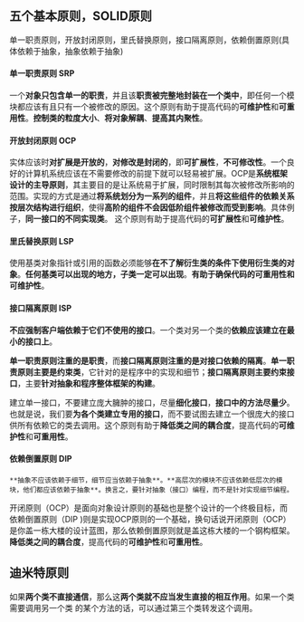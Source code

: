 ## 五个基本原则，SOLID原则

​	单一职责原则，开放封闭原则，里氏替换原则，接口隔离原则，依赖倒置原则(具体依赖于抽象，抽象依赖于抽象)

#### 单一职责原则 SRP

​	一个**对象只包含单一的职责**，并且该**职责被完整地封装在一个类中**，即任何一个模块都应该有且只有一个被修改的原因。
​	这个原则有助于提高代码的**可维护性**和**可重用性**。**控制类的粒度大小**、**将对象解耦**、**提高其内聚性**。

#### 开放封闭原则 OCP

​	实体应该时**对扩展是开放的**，**对修改是封闭的**，即**可扩展性**，**不可修改性**。一个良好的计算机系统应该在不需要修改的前提下就可以轻易被扩展。OCP是**系统框架设计的主导原则**，其主要目的是让系统易于扩展，同时限制其每次被修改所影响的范围。实现的方式是通过**将系统划分为一系列的组件**，并且**将这些组件的依赖关系按层次结构进行组织**，使得**高阶的组件不会因低阶组件被修改而受到影响**。 
​	具体例子，**同一接口的不同实现类**。
​	这个原则有助于提高代码的**可扩展性**和**可维护性**。

#### 里氏替换原则 LSP

​	使用基类对象指针或引用的函数必须能够**在不了解衍生类的条件下使用衍生类的对象**。**任何基类可以出现的地方，子类一定可以出现**。
​	**有助于确保代码的可重用性和可维护性**。

#### 接口隔离原则 ISP

​	**不应强制客户端依赖于它们不使用的接口**。一个类对另一个类的**依赖应该建立在最小的接口上**。

​	**单一职责原则注重的是职责**，而**接口隔离原则注重的是对接口依赖的隔离**。
​	**单一职责原则主要是约束类**，它针对的是程序中的实现和细节；**接口隔离原则主要约束接口**，主要**针对抽象和程序整体框架的构建**。

​	建立单一接口，不要建立庞大臃肿的接口，尽量**细化接口**，**接口中的方法尽量少**。也就是说，我们要**为各个类建立专用的接口**，而不要试图去建立一个很庞大的接口供所有依赖它的类去调用。
​	这个原则有助于**降低类之间的耦合度**，提高代码的**可维护性**和**可重用性**。

#### 依赖倒置原则 DIP

 	**抽象不应该依赖于细节，细节应当依赖于抽象**。**高层次的模块不应该依赖低层次的模块，他们都应该依赖于抽象**。换言之，要针对抽象（接口）编程，而不是针对实现细节编程。

​	开闭原则（OCP）是面向对象设计原则的基础也是整个设计的一个终极目标，而依赖倒置原则（DIP )则是实现OCP原则的一个基础，换句话说开闭原则（OCP）是你盖一栋大楼的设计蓝图，那么依赖倒置原则就是盖这栋大楼的一个钢构框架。
​	**降低类之间的耦合度**，提高代码的**可维护性**和**可重用性**。

## 迪米特原则

​	如果**两个类不直接通信**，那么这**两个类就不应当发⽣直接的相互作⽤**。如果⼀个类需要调⽤另⼀个类 的某个⽅法的话，可以通过第三个类转发这个调⽤。

